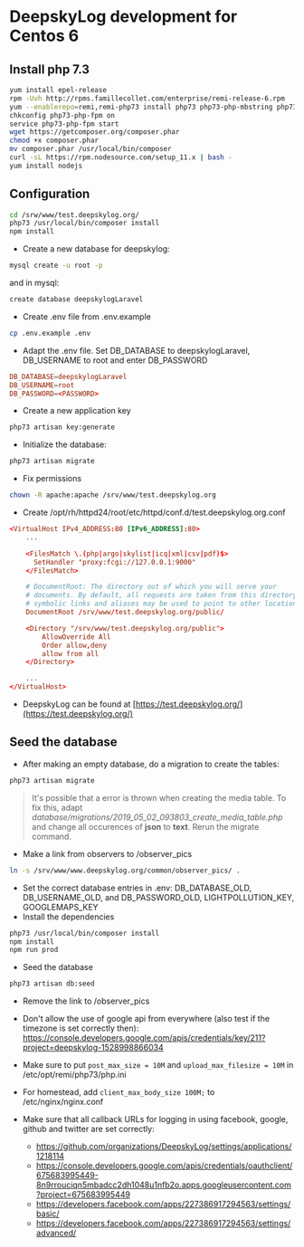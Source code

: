 # DeepskyLog development for Centos 6

## Install php 7.3

```bash
yum install epel-release
rpm -Uvh http://rpms.famillecollet.com/enterprise/remi-release-6.rpm
yum --enablerepo=remi,remi-php73 install php73 php73-php-mbstring php73-php-intl php73-php-pdo php73-php-json php73-php-pear php73-php-gd php73-php-common php73-php-mysqlnd php73-php-process php73-php-opcache php73-php-cli php73-php-zip php73-php-fpm npm php73-php-bcmath php73-php-pecl-imagick
chkconfig php73-php-fpm on
service php73-php-fpm start
wget https://getcomposer.org/composer.phar
chmod +x composer.phar
mv composer.phar /usr/local/bin/composer
curl -sL https://rpm.nodesource.com/setup_11.x | bash -
yum install nodejs
```

## Configuration

```bash
cd /srw/www/test.deepskylog.org/
php73 /usr/local/bin/composer install
npm install
```

+ Create a new database for deepskylog:
  
```bash
mysql create -u root -p
```

and in mysql:

```bash
create database deepskylogLaravel
```

+ Create .env file from .env.example

```bash
cp .env.example .env
```

+ Adapt the .env file. Set DB_DATABASE to deepskylogLaravel, DB_USERNAME to root and enter DB_PASSWORD

```conf
DB_DATABASE=deepskylogLaravel
DB_USERNAME=root
DB_PASSWORD=<PASSWORD>
```

+ Create a new application key

```bash
php73 artisan key:generate
```

+ Initialize the database:

```bash
php73 artisan migrate
```

+ Fix permissions

```bash
chown -R apache:apache /srv/www/test.deepskylog.org
```

+ Create /opt/rh/httpd24/root/etc/httpd/conf.d/test.deepskylog.org.conf

```conf
<VirtualHost IPv4_ADDRESS:80 [IPv6_ADDRESS]:80>
    ...

    <FilesMatch \.(php|argo|skylist|icq|xml|csv|pdf)$>
      SetHandler "proxy:fcgi://127.0.0.1:9000"
    </FilesMatch>

    # DocumentRoot: The directory out of which you will serve your
    # documents. By default, all requests are taken from this directory, but
    # symbolic links and aliases may be used to point to other locations.
    DocumentRoot /srv/www/test.deepskylog.org/public/

    <Directory "/srv/www/test.deepskylog.org/public">
        AllowOverride All
        Order allow,deny
        allow from all
    </Directory>

    ...
</VirtualHost>
```

+ DeepskyLog can be found at [https://test.deepskylog.org/](https://test.deepskylog.org/)

## Seed the database

+ After making an empty database, do a migration to create the tables:

```bash
php73 artisan migrate
```
  
> It's possible that a error is thrown when creating the media table. To fix this, adapt *database/migrations/2019_05_02_093803_create_media_table.php* and change all occurences of **json** to **text**. Rerun the migrate command.

+ Make a link from observers to /observer_pics
  
```bash
ln -s /srv/www/www.deepskylog.org/common/observer_pics/ .
```

+ Set the correct database entries in .env: DB_DATABASE_OLD, DB_USERNAME_OLD, and
DB_PASSWORD_OLD, LIGHTPOLLUTION_KEY, GOOGLEMAPS_KEY
+ Install the dependencies

```bash
php73 /usr/local/bin/composer install
npm install
npm run prod
```

+ Seed the database

```bash
php73 artisan db:seed
```

+ Remove the link to /observer_pics

+ Don't allow the use of google api from everywhere (also test if the timezone is set correctly then): <https://console.developers.google.com/apis/credentials/key/211?project=deepskylog-1528998866034>
+ Make sure to put `post_max_size = 10M` and `upload_max_filesize = 10M` in /etc/opt/remi/php73/php.ini
+ For homestead, add `client_max_body_size 100M;` to /etc/nginx/nginx.conf

+ Make sure that all callback URLs for logging in using facebook, google, github and twitter are set correctly:
  + https://github.com/organizations/DeepskyLog/settings/applications/1218114
  + https://console.developers.google.com/apis/credentials/oauthclient/675683995449-8n9rrouciqn5mbadcc2dh1048u1nfb2o.apps.googleusercontent.com?project=675683995449
  + https://developers.facebook.com/apps/227386917294563/settings/basic/
  + https://developers.facebook.com/apps/227386917294563/settings/advanced/
